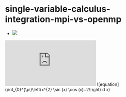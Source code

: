 # single-variable-calculus-integration-mpi-vs-openmp
- <img src="https://latex.codecogs.com/gif.latex?O_t=\text { Onset event at time bin } t " /> 
![equation](http://latex.codecogs.com/gif.latex?O_t%3D%5Ctext%20%7B%20Onset%20event%20at%20time%20bin%20%7D%20t)
![equation](\int_{0}^{\pi}\left(x^{2} \sin (x) \cos (x)+2\right) d x)